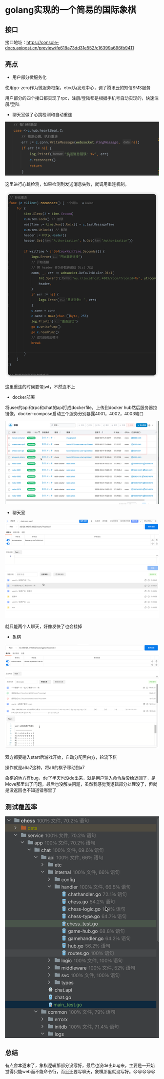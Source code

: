 # golang实现的一个简易的国际象棋

## 接口

接口地址：https://console-docs.apipost.cn/preview/fe618a73dd31e552/c16399a696fb9411



## 亮点

* 用户部分微服务化

使用go-zero作为微服务框架，etcd为发现中心，调了腾讯云的短信SMS服务

用户部分的四个接口都实现了rpc，注册/登陆都是根据手机号自动实现的，快速注册/登陆

- 聊天室做了心跳检测和自动重连

![image-20230609205635108](https://raw.githubusercontent.com/liuxianloveqiqi/Xian-imagehost/main/image/image-20230609205635108.png)

这里进行心跳检测，如果检测到发送消息失败，就调用重连机制。

![image-20230609205757771](https://raw.githubusercontent.com/liuxianloveqiqi/Xian-imagehost/main/image/image-20230609205757771.png)

这里重连的时候要带jwt，不然连不上

* docker部署

将user的api和rpc和chat的api打成dockerfile，上传到docker hub然后服务器拉镜像，docker-compose启动三个服务分别暴露4001，4002，4003端口

![image-20230611212453019](https://raw.githubusercontent.com/liuxianloveqiqi/Xian-imagehost/main/image/image-20230611212453019.png)

* 聊天室

![image-20230611212655476](https://raw.githubusercontent.com/liuxianloveqiqi/Xian-imagehost/main/image/image-20230611212655476.png)

就只能两个人聊天，好像发快了也会挂掉

* 象棋

![image-20230611212756750](https://raw.githubusercontent.com/liuxianloveqiqi/Xian-imagehost/main/image/image-20230611212756750.png)

双方都要输入start后游戏开始，自动分配黑白方，轮流下棋

操作就是a6a7这种，将a6的棋子移动到a7

象棋的地方有bug，de了半天也没de出来，就是用户输入命令后没给返回了，是Move那里出了问题，最后也没解决问题，虽然我感觉我逻辑部分处理没了，但就是没返回也不知道错哪里了



## 测试覆盖率

![image-20230713143611739](https://raw.githubusercontent.com/liuxianloveqiqi/Xian-imagehost/main/image/image-20230713143611739.png)

## 总结

有点舍本逐末了，象棋逻辑那部分没写好，最后也没de出bug来，主要是一开始觉得只能web而不能命令行，而且还要写聊天，象棋那里就没写好。😫😫😫😫😫

